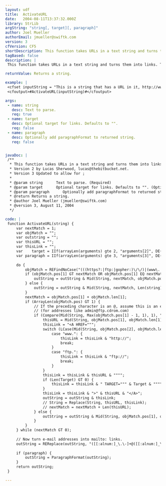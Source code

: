 ```yaml
---
layout: udf
title:  ActivateURL
date:   2004-08-11T13:37:32.000Z
library: StrLib
argString: "string[, target][, paragraph]"
author: Joel Mueller
authorEmail: jmueller@swiftk.com
version: 3
cfVersion: CF5
shortDescription: This function takes URLs in a text string and turns them into links.
tagBased: false
description: |
 This function takes URLs in a text string and turns them into links. The entire string will be returned with the additional &lt;a href&gt; tags

returnValue: Returns a string.

example: |
 <cfset inputString = "This is a string that has a URL in it, http://www.cflib.org/ so we want that URL to be a link">
 <cfoutput>#ActivateURL(inputString)#</cfoutput>

args:
 - name: string
   desc: Text to parse.
   req: true
 - name: target
   desc: Optional target for links. Defaults to "".
   req: false
 - name: paragraph
   desc: Optionally add paragraphFormat to returned string.
   req: false


javaDoc: |
 /**
  * This function takes URLs in a text string and turns them into links.
  * Version 2 by Lucas Sherwood, lucas@thebitbucket.net.
  * Version 3 Updated to allow for ;
  * 
  * @param string      Text to parse. (Required)
  * @param target      Optional target for links. Defaults to "". (Optional)
  * @param paragraph      Optionally add paragraphFormat to returned string. (Optional)
  * @return Returns a string. 
  * @author Joel Mueller (jmueller@swiftk.com) 
  * @version 3, August 11, 2004 
  */

code: |
 function ActivateURL(string) {
     var nextMatch = 1;
     var objMatch = "";
     var outstring = "";
     var thisURL = "";
     var thisLink = "";
     var    target = IIf(arrayLen(arguments) gte 2, "arguments[2]", DE(""));
     var paragraph = IIf(arrayLen(arguments) gte 3, "arguments[3]", DE("false"));
     
     do {
         objMatch = REFindNoCase("(((https?:|ftp:|gopher:)\/\/)|(www\.|ftp\.))[-[:alnum:]\?%,\.\/&##!;@:=\+~_]+[A-Za-z0-9\/]", string, nextMatch, true);
         if (objMatch.pos[1] GT nextMatch OR objMatch.pos[1] EQ nextMatch) {
             outString = outString & Mid(String, nextMatch, objMatch.pos[1] - nextMatch);
         } else {
             outString = outString & Mid(String, nextMatch, Len(string));
         }
         nextMatch = objMatch.pos[1] + objMatch.len[1];
         if (ArrayLen(objMatch.pos) GT 1) {
             // If the preceding character is an @, assume this is an e-mail address
             // (for addresses like admin@ftp.cdrom.com)
             if (Compare(Mid(String, Max(objMatch.pos[1] - 1, 1), 1), "@") NEQ 0) {
                 thisURL = Mid(String, objMatch.pos[1], objMatch.len[1]);
                 thisLink = "<A HREF=""";
                 switch (LCase(Mid(String, objMatch.pos[2], objMatch.len[2]))) {
                     case "www.": {
                         thisLink = thisLink & "http://";
                         break;
                     }
                     case "ftp.": {
                         thisLink = thisLink & "ftp://";
                         break;
                     }
                 }
                 thisLink = thisLink & thisURL & """";
                 if (Len(Target) GT 0) {
                     thisLink = thisLink & " TARGET=""" & Target & """";
                 }
                 thisLink = thisLink & ">" & thisURL & "</A>";
                 outString = outString & thisLink;
                 // String = Replace(String, thisURL, thisLink);
                 // nextMatch = nextMatch + Len(thisURL);
             } else {
                 outString = outString & Mid(String, objMatch.pos[1], objMatch.len[1]);
             }
         }
     } while (nextMatch GT 0);
         
     // Now turn e-mail addresses into mailto: links.
     outString = REReplace(outString, "([[:alnum:]_\.\-]+@([[:alnum:]_\.\-]+\.)+[[:alpha:]]{2,4})", "<A HREF=""mailto:\1"">\1</A>", "ALL");
         
     if (paragraph) {
         outString = ParagraphFormat(outString);
     }
     return outString;
 }

---
```


